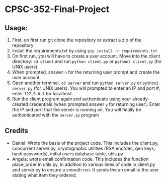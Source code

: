 # CPSC-352-Final-Project

## Usage:
1. First, on first run git clone the repository or extract a zip of the repository
2. Install the requirements.txt by using ```pip install -r requirements.txt```
3. On first run, you will have to create a user account. Move into the client directory: ```cd client``` and run ```python client.py``` or ```python3 client.py``` (for UNIX users).
4. When prompted, answer ```n``` for the returning user prompt and create the user account.
5. Open another terminal, ```cd server``` and run ```python server.py``` or ```python3 server.py``` (for UNIX users). You will prompted to enter an IP and port #, enter ```127.0.0.1``` for localhost.
6. Run the client program again and authenticate using your already-created credentials (when prompted answer ```y``` for returning user). Enter the IP and port that the server is running on. You will finally be authenticated wtih the ```server.py``` program

## Credits
- Daniel: Wrote the basis of the project code. This includes the client.py, concurrent server.py, cryptographic utilities (RSA enc/dec, gen keys, hash passwords), initial users database table, utils.py
- Angela: wrote email confirmation code. This includes the function place_order in utils.py, in addition to various lines of code in client.py and server.py to ensure a smooth run. It sends the an email to the user stating what item they ordered.
